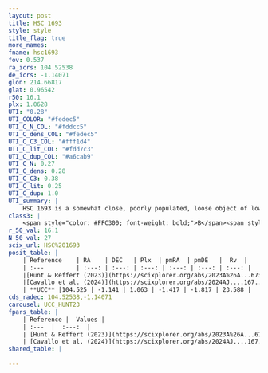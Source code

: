```yaml
---
layout: post
title: HSC 1693
style: style
title_flag: true
more_names: 
fname: hsc1693
fov: 0.537
ra_icrs: 104.52538
de_icrs: -1.14071
glon: 214.66817
glat: 0.96542
r50: 16.1
plx: 1.0628
UTI: "0.28"
UTI_COLOR: "#fedec5"
UTI_C_N_COL: "#fddcc5"
UTI_C_dens_COL: "#fedec5"
UTI_C_C3_COL: "#fff1d4"
UTI_C_lit_COL: "#fdd7c3"
UTI_C_dup_COL: "#a6cab9"
UTI_C_N: 0.27
UTI_C_dens: 0.28
UTI_C_C3: 0.38
UTI_C_lit: 0.25
UTI_C_dup: 1.0
UTI_summary: |
    HSC 1693 is a somewhat close, poorly populated, loose object of low C3 quality. It was recently reported in the literature.
class3: |
    <span style="color: #FFC300; font-weight: bold;">B</span><span style="color: red; font-weight: bold;">C</span>
r_50_val: 16.1
N_50_val: 27
scix_url: HSC%201693
posit_table: |
    | Reference    | RA    | DEC   | Plx  | pmRA  | pmDE   |  Rv  |
    | :---         | :---: | :---: | :---: | :---: | :---: | :---: |
    |[Hunt & Reffert (2023)](https://scixplorer.org/abs/2023A%26A...673A.114H) | 104.439 | -1.143 | 1.053 | -1.445 | -1.843 | 28.753 |
    |[Cavallo et al. (2024)](https://scixplorer.org/abs/2024AJ....167...12C) | 104.622 | -1.371 | 1.055 | -- | -- | -- |
    | **UCC** |104.525 | -1.141 | 1.063 | -1.417 | -1.817 | 23.588 | 
cds_radec: 104.52538,-1.14071
carousel: UCC_HUNT23
fpars_table: |
    | Reference |  Values |
    | :---  |  :---:  |
    | [Hunt & Reffert (2023)](https://scixplorer.org/abs/2023A%26A...673A.114H) | `AV50=0.072, diffAV50=0.528, MOD50=9.793, logAge50=8.039` |
    | [Cavallo et al. (2024)](https://scixplorer.org/abs/2024AJ....167...12C) | `AV50=0.27, dMod50=9.95, logAge50=8.11, [Fe/H]50=0.3` |
shared_table: |
    
---
```

